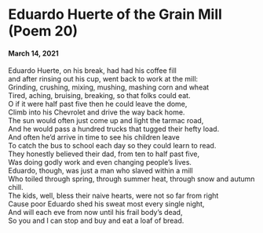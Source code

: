 # Eduardo Huerte of the Grain Mill (Poem 20)   
#### March 14, 2021     
    
Eduardo Huerte, on his break, had had his coffee fill  
and after rinsing out his cup, went back to work at the mill:  
Grinding, crushing, mixing, mushing, mashing corn and wheat  
Tired, aching, bruising, breaking, so that folks could eat.  
O if it were half past five then he could leave the dome,  
Climb into his Chevrolet and drive the way back home.  
The sun would often just come up and light the tarmac road,  
And he would pass a hundred trucks that tugged their hefty load.  
And often he’d arrive in time to see his children leave  
To catch the bus to school each day so they could learn to read.  
They honestly believed their dad, from ten to half past five,  
Was doing godly work and even changing people’s lives.  
Eduardo, though, was just a man who slaved within a mill  
Who toiled through spring, through summer heat, through snow and autumn chill.  
The kids, well, bless their naive hearts, were not so far from right  
Cause poor Eduardo shed his sweat most every single night,  
And will each eve from now until his frail body’s dead,  
So you and I can stop and buy and eat a loaf of bread.